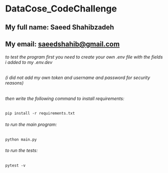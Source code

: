 # DataCose_CodeChallenge

## My full name: Saeed Shahibzadeh
## My email: saeedshahib@gmail.com

###### to test the program first you need to create your own .env file with the fields i added to my .env.dev 
###### (i did not add my own token and username and password for security reasons) 

###### then write the following command to install requirements:
```
pip install -r requirements.txt
```
###### to run the main program:
```
python main.py
```
###### to run the tests:
```
pytest -v
```